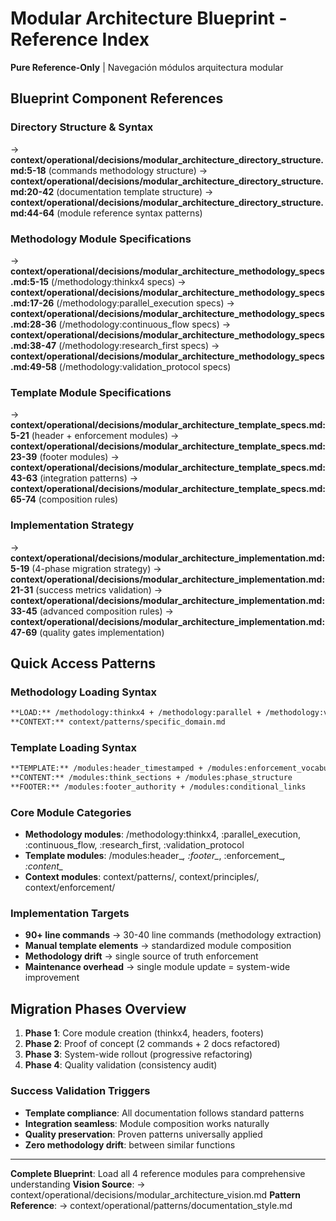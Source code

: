 # Modular Architecture Blueprint - Reference Index

**Pure Reference-Only** | Navegación módulos arquitectura modular

## Blueprint Component References

### Directory Structure & Syntax
→ **context/operational/decisions/modular_architecture_directory_structure.md:5-18** (commands methodology structure)
→ **context/operational/decisions/modular_architecture_directory_structure.md:20-42** (documentation template structure)
→ **context/operational/decisions/modular_architecture_directory_structure.md:44-64** (module reference syntax patterns)

### Methodology Module Specifications  
→ **context/operational/decisions/modular_architecture_methodology_specs.md:5-15** (/methodology:thinkx4 specs)
→ **context/operational/decisions/modular_architecture_methodology_specs.md:17-26** (/methodology:parallel_execution specs)
→ **context/operational/decisions/modular_architecture_methodology_specs.md:28-36** (/methodology:continuous_flow specs)
→ **context/operational/decisions/modular_architecture_methodology_specs.md:38-47** (/methodology:research_first specs)
→ **context/operational/decisions/modular_architecture_methodology_specs.md:49-58** (/methodology:validation_protocol specs)

### Template Module Specifications
→ **context/operational/decisions/modular_architecture_template_specs.md:5-21** (header + enforcement modules)
→ **context/operational/decisions/modular_architecture_template_specs.md:23-39** (footer modules)
→ **context/operational/decisions/modular_architecture_template_specs.md:43-63** (integration patterns)
→ **context/operational/decisions/modular_architecture_template_specs.md:65-74** (composition rules)

### Implementation Strategy
→ **context/operational/decisions/modular_architecture_implementation.md:5-19** (4-phase migration strategy)
→ **context/operational/decisions/modular_architecture_implementation.md:21-31** (success metrics validation)
→ **context/operational/decisions/modular_architecture_implementation.md:33-45** (advanced composition rules)
→ **context/operational/decisions/modular_architecture_implementation.md:47-69** (quality gates implementation)

## Quick Access Patterns

### Methodology Loading Syntax
```markdown
**LOAD:** /methodology:thinkx4 + /methodology:parallel + /methodology:validation
**CONTEXT:** context/patterns/specific_domain.md
```

### Template Loading Syntax
```markdown
**TEMPLATE:** /modules:header_timestamped + /modules:enforcement_vocabulary
**CONTENT:** /modules:think_sections + /modules:phase_structure  
**FOOTER:** /modules:footer_authority + /modules:conditional_links
```

### Core Module Categories
- **Methodology modules**: /methodology:thinkx4, :parallel_execution, :continuous_flow, :research_first, :validation_protocol
- **Template modules**: /modules:header_*, :footer_*, :enforcement_*, :content_*
- **Context modules**: context/patterns/, context/principles/, context/enforcement/

### Implementation Targets
- **90+ line commands** → 30-40 line commands (methodology extraction)
- **Manual template elements** → standardized module composition
- **Methodology drift** → single source of truth enforcement
- **Maintenance overhead** → single module update = system-wide improvement

## Migration Phases Overview
1. **Phase 1**: Core module creation (thinkx4, headers, footers)
2. **Phase 2**: Proof of concept (2 commands + 2 docs refactored)
3. **Phase 3**: System-wide rollout (progressive refactoring)
4. **Phase 4**: Quality validation (consistency audit)

### Success Validation Triggers
- **Template compliance**: All documentation follows standard patterns
- **Integration seamless**: Module composition works naturally
- **Quality preservation**: Proven patterns universally applied
- **Zero methodology drift**: between similar functions

---
**Complete Blueprint**: Load all 4 reference modules para comprehensive understanding
**Vision Source**: → context/operational/decisions/modular_architecture_vision.md
**Pattern Reference**: → context/operational/patterns/documentation_style.md